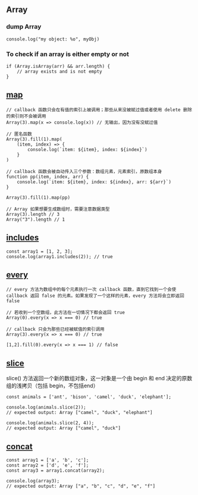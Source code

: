 ## Array

### dump Array

    console.log("my object: %o", myObj)

### To check if an array is either empty or not

    if (Array.isArray(arr) && arr.length) {
        // array exists and is not empty
    }

## [map](https://developer.mozilla.org/zh-CN/docs/Web/JavaScript/Reference/Global_Objects/Array/map)

    // callback 函数只会在有值的索引上被调用；那些从来没被赋过值或者使用 delete 删除的索引则不会被调用
    Array(3).map(x => console.log(x)) // 无输出，因为没有没赋过值

    // 匿名函数
    Array(3).fill(1).map(
        (item, index) => {
            console.log(`item: ${item}, index: ${index}`)
        }
    )

    // callback 函数会被自动传入三个参数：数组元素，元素索引，原数组本身
    function pp(item, index, arr) {
        console.log(`item: ${item}, index: ${index}, arr: ${arr}`)
    }

    Array(3).fill(1).map(pp)

    // Array 如果想要生成数组时，需要注意数据类型
    Array(3).length // 3
    Array("3").length // 1

## [includes](https://developer.mozilla.org/en-US/docs/Web/JavaScript/Reference/Global_Objects/Array/includes)

    const array1 = [1, 2, 3];
    console.log(array1.includes(2)); // true

## [every](https://developer.mozilla.org/zh-CN/docs/Web/JavaScript/Reference/Global_Objects/Array/every)

    // every 方法为数组中的每个元素执行一次 callback 函数，直到它找到一个会使 callback 返回 false 的元素。如果发现了一个这样的元素，every 方法将会立即返回 false

    // 若收到一个空数组，此方法在一切情况下都会返回 true
    Array(0).every(x => x === 0) // true

    // callback 只会为那些已经被赋值的索引调用
    Array(3).every(x => x === 0) // true

    [1,2].fill(0).every(x => x === 1) // false

## [slice](https://developer.mozilla.org/zh-CN/docs/Web/JavaScript/Reference/Global_Objects/Array/slice)

slice() 方法返回一个新的数组对象，这一对象是一个由 begin 和 end 决定的原数组的浅拷贝（包括 begin，不包括end）

    const animals = ['ant', 'bison', 'camel', 'duck', 'elephant'];

    console.log(animals.slice(2));
    // expected output: Array ["camel", "duck", "elephant"]

    console.log(animals.slice(2, 4));
    // expected output: Array ["camel", "duck"]

## [concat](https://developer.mozilla.org/zh-CN/docs/Web/JavaScript/Reference/Global_Objects/Array/concat)

    const array1 = ['a', 'b', 'c'];
    const array2 = ['d', 'e', 'f'];
    const array3 = array1.concat(array2);

    console.log(array3);
    // expected output: Array ["a", "b", "c", "d", "e", "f"]
